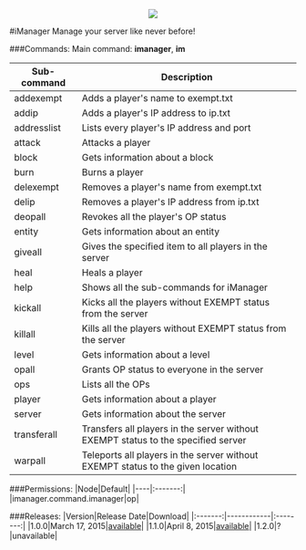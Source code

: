 <p align="center">
  <img src="https://raw.githubusercontent.com/Gamecrafter/PocketMine-Plugins/master/iManager/images/icon.png?raw=true"/>
</p>
#iManager
Manage your server like never before!

###Commands:
Main command: **imanager**, **im**

|Sub-command|Description|
|----|-----------|
|addexempt|Adds a player's name to exempt.txt|
|addip|Adds a player's IP address to ip.txt|
|addresslist|Lists every player's IP address and port|
|attack|Attacks a player|
|block|Gets information about a block|
|burn|Burns a player|
|delexempt|Removes a player's name from exempt.txt|
|delip|Removes a player's IP address from ip.txt|
|deopall|Revokes all the player's OP status|
|entity|Gets information about an entity|
|giveall|Gives the specified item to all players in the server|
|heal|Heals a player|
|help|Shows all the sub-commands for iManager|
|kickall|Kicks all the players without EXEMPT status from the server|
|killall|Kills all the players without EXEMPT status from the server|
|level|Gets information about a level|
|opall|Grants OP status to everyone in the server|
|ops|Lists all the OPs|
|player|Gets information about a player|
|server|Gets information about the server|
|transferall|Transfers all players in the server without EXEMPT status to the specified server|
|warpall|Teleports all players in the server without EXEMPT status to the given location|

###Permissions:
|Node|Default|
|----|:-------:|
|imanager.command.imanager|op|

###Releases:
|Version|Release Date|Download|
|:-------:|------------|:--------:|
|1.0.0|March 17, 2015|[available](http://forums.pocketmine.net/plugins/imanager.1039/download?version=1966)|
|1.1.0|April 8, 2015|[available](http://forums.pocketmine.net/plugins/imanager.1039/download?version=2066)|
|1.2.0|?|unavailable|
